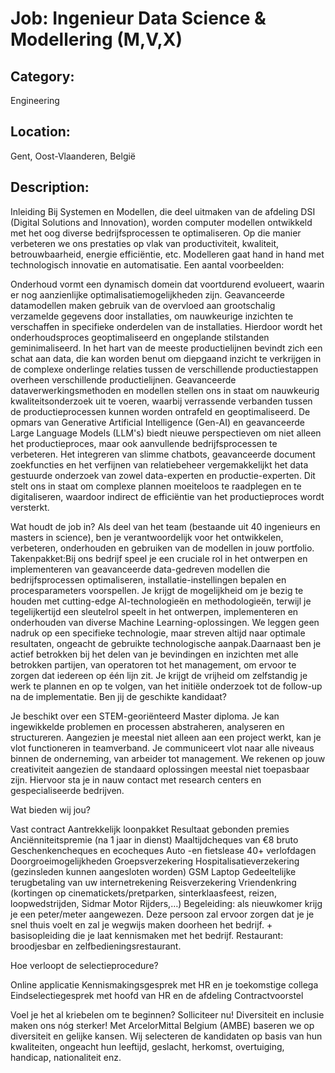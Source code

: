 # Job: Ingenieur Data Science & Modellering (M,V,X)
## Category: 
Engineering
## Location: 
Gent, Oost-Vlaanderen, België
## Description:
Inleiding
Bij Systemen en Modellen, die deel uitmaken van de afdeling DSI (Digital Solutions and Innovation), worden computer modellen ontwikkeld met het oog diverse bedrijfsprocessen te optimaliseren. Op die manier verbeteren we ons prestaties op vlak van productiviteit, kwaliteit, betrouwbaarheid, energie efficiëntie, etc. Modelleren gaat hand in hand met technologisch innovatie en automatisatie. Een aantal voorbeelden:

Onderhoud vormt een dynamisch domein dat voortdurend evolueert, waarin er nog aanzienlijke optimalisatiemogelijkheden zijn. Geavanceerde datamodellen maken gebruik van de overvloed aan grootschalig verzamelde gegevens door installaties, om nauwkeurige inzichten te verschaffen in specifieke onderdelen van de installaties. Hierdoor wordt het onderhoudsproces geoptimaliseerd en ongeplande stilstanden geminimaliseerd.
In het hart van de meeste productielijnen bevindt zich een schat aan data, die kan worden benut om diepgaand inzicht te verkrijgen in de complexe onderlinge relaties tussen de verschillende productiestappen overheen verschillende productielijnen. Geavanceerde dataverwerkingsmethoden en modellen stellen ons in staat om nauwkeurig kwaliteitsonderzoek uit te voeren, waarbij verrassende verbanden tussen de productieprocessen kunnen worden ontrafeld en geoptimaliseerd.
De opmars van Generative Artificial Intelligence (Gen-AI) en geavanceerde Large Language Models (LLM's) biedt nieuwe perspectieven om niet alleen het productieproces, maar ook aanvullende bedrijfsprocessen te verbeteren. Het integreren van slimme chatbots, geavanceerde document zoekfuncties en het verfijnen van relatiebeheer vergemakkelijkt het data gestuurde onderzoek van zowel data-experten en productie-experten. Dit stelt ons in staat om complexe plannen moeiteloos te raadplegen en te digitaliseren, waardoor indirect de efficiëntie van het productieproces wordt versterkt.

Wat houdt de job in? 
Als deel van het team (bestaande uit 40 ingenieurs en masters in science), ben je verantwoordelijk voor het ontwikkelen, verbeteren, onderhouden en gebruiken van de modellen in jouw portfolio.
Takenpakket:Bij ons bedrijf speel je een cruciale rol in het ontwerpen en implementeren van geavanceerde data-gedreven modellen die bedrijfsprocessen optimaliseren, installatie-instellingen bepalen en procesparameters voorspellen. Je krijgt de mogelijkheid om je bezig te houden met cutting-edge AI-technologieën en methodologieën, terwijl je tegelijkertijd een sleutelrol speelt in het ontwerpen, implementeren en onderhouden van diverse Machine Learning-oplossingen. We leggen geen nadruk op een specifieke technologie, maar streven altijd naar optimale resultaten, ongeacht de gebruikte technologische aanpak.Daarnaast ben je actief betrokken bij het delen van je bevindingen en inzichten met alle betrokken partijen, van operatoren tot het management, om ervoor te zorgen dat iedereen op één lijn zit. Je krijgt de vrijheid om zelfstandig je werk te plannen en op te volgen, van het initiële onderzoek tot de follow-up na de implementatie. 
Ben jij de geschikte kandidaat?

Je beschikt over een STEM-georiënteerd Master diploma.
Je kan ingewikkelde problemen en processen abstraheren, analyseren en structureren.
Aangezien je meestal niet alleen aan een project werkt, kan je vlot functioneren in teamverband.
Je communiceert vlot naar alle niveaus binnen de onderneming, van arbeider tot management.
We rekenen op jouw creativiteit aangezien de standaard oplossingen meestal niet toepasbaar zijn. Hiervoor sta je in nauw contact met research centers en gespecialiseerde bedrijven. 

Wat bieden wij jou? 

Vast contract 
Aantrekkelijk loonpakket 
Resultaat gebonden premies 
Anciënniteitspremie (na 1 jaar in dienst)
Maaltijdcheques van €8 bruto 
Geschenkencheques en ecocheques
Auto -en fietslease
40+ verlofdagen 
Doorgroeimogelijkheden
Groepsverzekering
Hospitalisatieverzekering (gezinsleden kunnen aangesloten worden) 
GSM
Laptop 
Gedeeltelijke terugbetaling van uw internetrekening 
Reisverzekering 
Vriendenkring (kortingen op cinematickets/pretparken, sinterklaasfeest, reizen, loopwedstrijden, Sidmar Motor Rijders,…)
Begeleiding: als nieuwkomer krijg je een peter/meter aangewezen. Deze persoon zal ervoor zorgen dat je je snel thuis voelt en zal je wegwijs maken doorheen het bedrijf. + basisopleiding die je laat kennismaken met het bedrijf. 
Restaurant: broodjesbar en zelfbedieningsrestaurant. 

 
Hoe verloopt de selectieprocedure?

Online applicatie
Kennismakingsgesprek met HR en je toekomstige collega
Eindselectiegesprek met hoofd van HR en de afdeling
Contractvoorstel

 
Voel je het al kriebelen om te beginnen? Solliciteer nu!
Diversiteit en inclusie maken ons nóg sterker!   Met ArcelorMittal Belgium (AMBE) baseren we op diversiteit en gelijke kansen. Wij selecteren de kandidaten op basis van hun kwaliteiten, ongeacht hun leeftijd, geslacht, herkomst, overtuiging, handicap, nationaliteit enz. 
